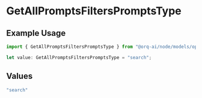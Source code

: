 # GetAllPromptsFiltersPromptsType

## Example Usage

```typescript
import { GetAllPromptsFiltersPromptsType } from "@orq-ai/node/models/operations";

let value: GetAllPromptsFiltersPromptsType = "search";
```

## Values

```typescript
"search"
```